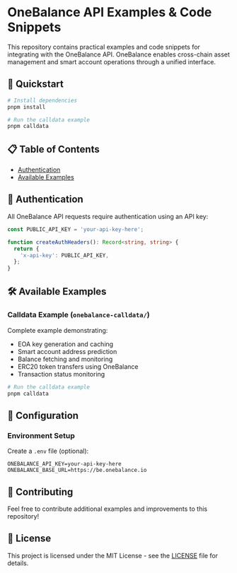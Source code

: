 # OneBalance API Examples & Code Snippets

This repository contains practical examples and code snippets for integrating with the OneBalance API. OneBalance enables cross-chain asset management and smart account operations through a unified interface.

## 🚀 Quickstart

```bash
# Install dependencies
pnpm install

# Run the calldata example
pnpm calldata
```

## 📋 Table of Contents

- [Authentication](#authentication)
- [Available Examples](#available-examples)

## 🔐 Authentication

All OneBalance API requests require authentication using an API key:

```typescript
const PUBLIC_API_KEY = 'your-api-key-here';

function createAuthHeaders(): Record<string, string> {
  return {
    'x-api-key': PUBLIC_API_KEY,
  };
}
```

## 🛠️ Available Examples

### Calldata Example (`onebalance-calldata/`)

Complete example demonstrating:
- EOA key generation and caching
- Smart account address prediction
- Balance fetching and monitoring
- ERC20 token transfers using OneBalance
- Transaction status monitoring

```bash
# Run the calldata example
pnpm calldata
```

## 🔧 Configuration

### Environment Setup

Create a `.env` file (optional):
```env
ONEBALANCE_API_KEY=your-api-key-here
ONEBALANCE_BASE_URL=https://be.onebalance.io
```

## 🤝 Contributing

Feel free to contribute additional examples and improvements to this repository!

## 📄 License

This project is licensed under the MIT License - see the [LICENSE](LICENSE) file for details.
